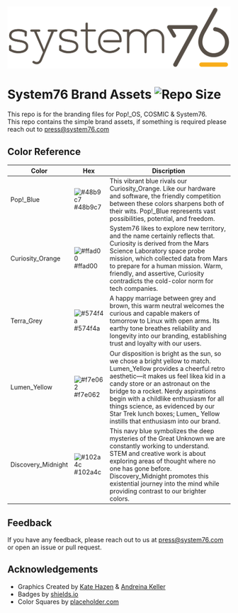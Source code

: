 ![Logo](https://raw.githubusercontent.com/system76/brand/master/System76%20branding/system76-logo_primary.svg) 

# System76 Brand Assets ![Repo Size](https://img.shields.io/github/repo-size/system76/brand)

This repo is for the branding files for Pop!_OS, COSMIC & System76.  
This repo contains the simple brand assets, if something is required please reach out to press@system76.com 

## Color Reference

| Color             | Hex                                                                | Discription |
| ----------------- | ------------------------------------------------------------------ | ----------- |
| Pop!_Blue | ![#48b9c7](https://via.placeholder.com/10/48b9c7?text=+) #48b9c7 | This vibrant blue rivals our Curiosity_Orange. Like our hardware and software, the friendly competition between these colors sharpens both of their wits. Pop!_Blue represents vast possibilities, potential, and freedom. |
| Curiosity_Orange | ![#ffad00](https://via.placeholder.com/10/ffad00?text=+) #ffad00 |  System76 likes to explore new territory, and the name certainly reflects that. Curiosity is derived from the Mars Science Laboratory space probe mission, which collected data from Mars to prepare for a human mission. Warm, friendly, and assertive, Curiosity contradicts the cold-color norm for tech companies. |
| Terra_Grey | ![#574f4a](https://via.placeholder.com/10/574f4a?text=+) #574f4a | A happy marriage between grey and brown, this warm neutral welcomes the curious and capable makers of tomorrow to Linux with open arms. Its earthy tone breathes reliability and longevity into our branding, establishing trust and loyalty with our users. |
| Lumen_Yellow | ![#f7e062](https://via.placeholder.com/10/f7e062?text=+) #f7e062 | Our disposition is bright as the sun, so we chose a bright yellow to match. Lumen_Yellow provides a cheerful retro aesthetic—it makes us feel likea kid in a candy store or an astronaut on the bridge to a rocket. Nerdy aspirations begin with a childlike enthusiasm for all things science, as evidenced by our Star Trek lunch boxes; Lumen_ Yellow instills that enthusiasm into our brand. |
| Discovery_Midnight | ![#102a4c](https://via.placeholder.com/10/102a4c?text=+) #102a4c | This navy blue symbolizes the deep mysteries of the Great Unknown we are constantly working to understand. STEM and creative work is about exploring areas of thought where no one has gone before. Discovery_Midnight promotes this existential journey into the mind while providing contrast to our brighter colors. |


## Feedback

If you have any feedback, please reach out to us at press@system76.com or open an issue or pull request.

## Acknowledgements

 - Graphics Created by [Kate Hazen](https://katehazen.myportfolio.com) & [Andreina Keller](https://andreinakeller.myportfolio.com/)
 - Badges by [shields.io](https://shields.io/)
 - Color Squares by [placeholder.com](https://via.placeholder.com)
